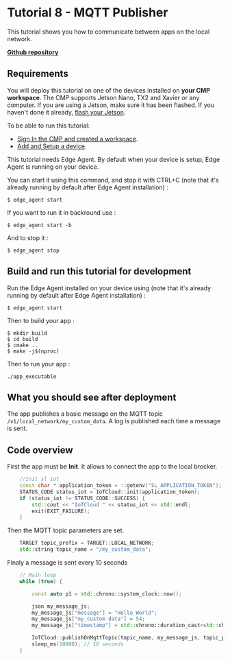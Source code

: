 # Tutorial 8 - MQTT Publisher

This tutorial shows you how to communicate between apps on the local network.

[**Github repository**](https://github.com/stereolabs/cmp-examples/tree/main/tutorials/tutorial_08_mqtt_publisher)

## Requirements
You will deploy this tutorial on one of the devices installed on **your CMP workspace**. The CMP supports Jetson Nano, TX2 and Xavier or any computer. If you are using a Jetson, make sure it has been flashed. If you haven't done it already, [flash your Jetson](https://docs.nvidia.com/sdk-manager/install-with-sdkm-jetson/index.html).

To be able to run this tutorial:
- [Sign In the CMP and created a workspace](https://www.stereolabs.com/docs/cloud/overview/get-started/).
- [Add and Setup a device](https://www.stereolabs.com/docs/cloud/overview/get-started/#add-a-camera).

This tutorial needs Edge Agent. By default when your device is setup, Edge Agent is running on your device.

You can start it using this command, and stop it with CTRL+C (note that it's already running by default after Edge Agent installation) :
```
$ edge_agent start
```

If you want to run it in backround use :
```
$ edge_agent start -b
```

And to stop it :
```
$ edge_agent stop
```

## Build and run this tutorial for development

Run the Edge Agent installed on your device using (note that it's already running by default after Edge Agent installation) :
```
$ edge_agent start
```

Then to build your app :
```
$ mkdir build
$ cd build
$ cmake ..
$ make -j$(nproc)
```

Then to run your app :
```
./app_executable
```

## What you should see after deployment

The app publishes a basic message on the MQTT topic `/v1/local_network/my_custom_data`. A log is published each time a message is sent. 

## Code overview

First the app must be **Init**. It allows to connect the app to the local brocker.

```c++
    //Init sl_iot
    const char * application_token = ::getenv("SL_APPLICATION_TOKEN");
    STATUS_CODE status_iot = IoTCloud::init(application_token);
    if (status_iot != STATUS_CODE::SUCCESS) {
        std::cout << "IoTCloud " << status_iot << std::endl;
        exit(EXIT_FAILURE);
    }
```
Then the MQTT topic parameters are set.
```c++
    TARGET topic_prefix = TARGET::LOCAL_NETWORK;
    std::string topic_name = "/my_custom_data";
```

Finaly a message is sent every 10 seconds
```c++
    // Main loop
    while (true) {

        const auto p1 = std::chrono::system_clock::now();

        json my_message_js;
        my_message_js["message"] = "Hello World";
        my_message_js["my_custom data"] = 54;
        my_message_js["timestamp"] = std::chrono::duration_cast<std::chrono::seconds>(p1.time_since_epoch()).count();

        IoTCloud::publishOnMqttTopic(topic_name, my_message_js, topic_prefix);
        sleep_ms(10000); // 10 seconds
    }
```
